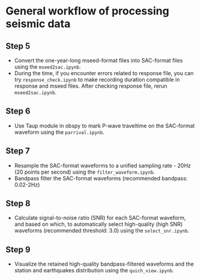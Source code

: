 # General workflow of processing seismic data

## Step 5
- Convert the one-year-long mseed-format files into SAC-format files using the `mseed2sac.ipynb`.
- During the time, if you encounter errors related to response file, you can try `response_check.ipynb` to make recording duration compatible in response and mseed files. After checking response file, rerun `mseed2sac.ipynb`.

## Step 6
- Use Taup module in obspy to mark P-wave traveltime on the SAC-format waveform using the `parrival.ipynb`.

## Step 7
- Resample the SAC-format waveforms to a unified sampling rate - 20Hz (20 points per second) using the `filter_waveform.ipynb`.
- Bandpass filter the SAC-format waveforms (recommended bandpass: 0.02-2Hz)

## Step 8
- Calculate signal-to-noise ratio (SNR) for each SAC-format waveform, and based on which, to automatically select high-quality (high SNR) waveforms (recommended threshold: 3.0) using the `select_snr.ipynb`.

## Step 9
- Visualize the retained high-quality bandpass-filtered waveforms and the station and earthquakes distribution using the `quich_view.ipynb`.

